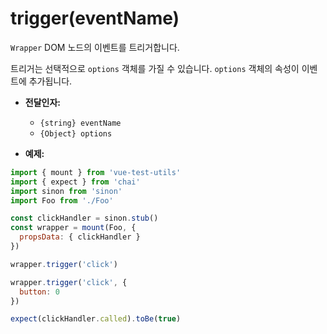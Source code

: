 # trigger(eventName)

`Wrapper` DOM 노드의 이벤트를 트리거합니다.

트리거는 선택적으로 `options` 객체를 가질 수 있습니다. `options` 객체의 속성이 이벤트에 추가됩니다.

- **전달인자:**
  - `{string} eventName`
  - `{Object} options`

- **예제:**

```js
import { mount } from 'vue-test-utils'
import { expect } from 'chai'
import sinon from 'sinon'
import Foo from './Foo'

const clickHandler = sinon.stub()
const wrapper = mount(Foo, {
  propsData: { clickHandler }
})

wrapper.trigger('click')

wrapper.trigger('click', {
  button: 0
})

expect(clickHandler.called).toBe(true)
```
